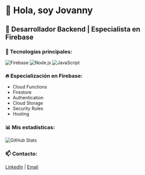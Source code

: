 # 👋 Hola, soy Jovanny

## 🚀 Desarrollador Backend | Especialista en Firebase

### 💼 Tecnologías principales:
![Firebase](https://img.shields.io/badge/-Firebase-FFCA28?style=flat-square&logo=firebase&logoColor=black)
![Node.js](https://img.shields.io/badge/-Node.js-339933?style=flat-square&logo=node.js&logoColor=white)
![JavaScript](https://img.shields.io/badge/-JavaScript-F7DF1E?style=flat-square&logo=javascript&logoColor=black)

### 🔥 Especialización en Firebase:
- Cloud Functions
- Firestore
- Authentication
- Cloud Storage
- Security Rules
- Hosting

### 📊 Mis estadísticas:
![GitHub Stats](https://github-readme-stats.vercel.app/api?username=JovannyCO&show_icons=true&theme=dark)

### 📫 Contacto:
[LinkedIn](tu-perfil-linkedin) | [Email](mailto:tu-email)

